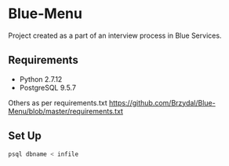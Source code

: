 # Blue-Menu
Project created as a part of an interview process in Blue Services.

## Requirements
- Python 2.7.12
- PostgreSQL 9.5.7

Others as per requirements.txt
https://github.com/Brzydal/Blue-Menu/blob/master/requirements.txt

## Set Up

```Python
psql dbname < infile
```
